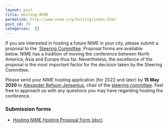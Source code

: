 ```yaml
---
layout: post
title: Hosting NIME
permalink: http://www.nime.org/hosting/index.html
post_id: 79
categories:  []
---
```


If you are interested in hosting a future NIME in your city, please submit a proposal to the 
[Steering Committee](http://www.nime.org/?page_id=89). Proposal forms are available below. NIME has a tradition of moving the conference between North America, Asia and Europe thus far. Nevertheless, the excellence of the proposal is the most important factor for the decision taken by the Steering Committee.

Please send your NIME hosting application (for 2022 and later) by **15 May 2020** to [Alexander Refsum Jensenius](http://www.hf.uio.no/imv/english/people/aca/alexanje/index.html), chair of the [steering committee](http://www.nime.org/committee/). Feel free to approach us with any questions you may have regarding hosting the conference.

### Submission forms

* [Hosting NIME Hosting Proposal Form (doc)](http://www.nime.org/docs/Proposal%20for%20Hosting%20NIME.doc)

<!-- TODO: add better hosting form location. -->